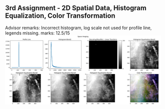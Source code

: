## 3rd Assignment - 2D Spatial Data, Histogram Equalization, Color Transformation

Advisor remarks: Incorrect histogram, log scale not used for profile line, legends missing.
marks: 12.5/15
![Space Imaging](space_imaging.jpeg)
